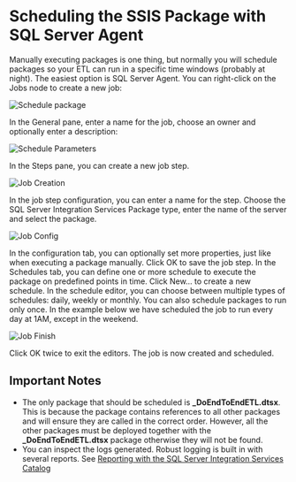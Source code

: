 # Scheduling the SSIS Package with SQL Server Agent

Manually executing packages is one thing, but normally you will schedule packages so your ETL can run in a specific time windows (probably at night). The easiest option is SQL Server Agent. You can right-click on the Jobs node to create a new job:

![Schedule package](assets/image/schedule_1.png "Schedule Package")

In the General pane, enter a name for the job, choose an owner and optionally enter a description:

![Schedule Parameters](assets/image/schedule_2.png "Schedule Parameters")

In the Steps pane, you can create a new job step. 

![Job Creation](assets/image/schedule_3.png "Job Creation")

In the job step configuration, you can enter a name for the step. Choose the SQL Server Integration Services Package type, enter the name of the server and select the package. 

![Job Config](assets/image/schedule_4.png "Job configuration")

In the configuration tab, you can optionally set more properties, just like when executing a package manually. Click OK to save the job step. In the Schedules tab, you can define one or more schedule to execute the package on predefined points in time. Click New… to create a new schedule. In the schedule editor, you can choose between multiple types of schedules: daily, weekly or monthly. You can also schedule packages to run only once. In the example below we have scheduled the job to run every day at 1AM, except in the weekend. 

![Job Finish](assets/image/schedule_5.png "Job complete")

Click OK twice to exit the editors. The job is now created and scheduled.

## Important Notes

* The only package that should be scheduled is **_DoEndToEndETL.dtsx**. This is because the package contains references to all other packages and will ensure they are called in the correct order. However, all the other packages must be deployed together with the **_DoEndToEndETL.dtsx** package otherwise they will not be found.
* You can inspect the logs generated. Robust logging is built in with several reports. See [Reporting with the SQL Server Integration Services Catalog](https://www.mssqltips.com/sqlservertip/4812/reporting-with-the-sql-server-integration-services-catalog/)
